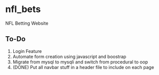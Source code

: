 # nfl_bets
NFL Betting Website

## To-Do
<ol>
  <li>Login Feature</li>
  <li>Automate form creation using javascript and boostrap</li>
  <li>Migrate from mysql to mysqli and switch from procedural to oop</li>
  <li>(DONE) Put all navbar stuff in a header file to include on each page</li>
</ol>
